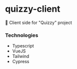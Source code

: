 # quizzy-client

🧾 Client side for "Quizzy" project

### Technologies
- Typescript
- VueJS
- Tailwind
- Cypress
